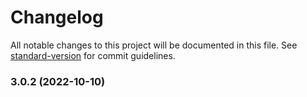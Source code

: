# Changelog

All notable changes to this project will be documented in this file. See [standard-version](https://github.com/conventional-changelog/standard-version) for commit guidelines.

### 3.0.2 (2022-10-10)
